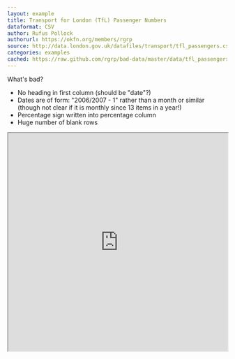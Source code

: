 ```yaml
---
layout: example
title: Transport for London (TfL) Passenger Numbers
dataformat: CSV
author: Rufus Pollock
authorurl: https://okfn.org/members/rgrp
source: http://data.london.gov.uk/datafiles/transport/tfl_passengers.csv
categories: examples
cached: https://raw.github.com/rgrp/bad-data/master/data/tfl_passengers.csv
---
```


What's bad?

* No heading in first column (should be "date"?)
* Dates are of form: "2006/2007 - 1" rather than a month or similar (though not clear if it is monthly since 13 items in a year!)
* Percentage sign written into percentage column
* Huge number of blank rows

<iframe src="http://datapipes.okfnlabs.org/csv/html?url=http%3A%2F%2Fdata.london.gov.uk%2Fdatafiles%2Ftransport%2Ftfl_passengers.csv" width="100%" height="500px"></iframe>
